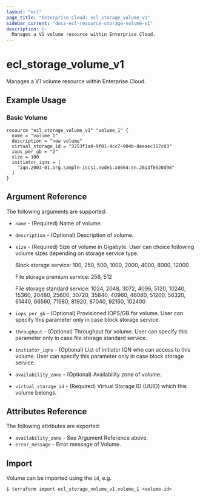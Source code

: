 ```yaml
---
layout: "ecl"
page_title: "Enterprise Cloud: ecl_storage_volume_v1"
sidebar_current: "docs-ecl-resource-storage-volume-v1"
description: |-
  Manages a V1 volume resource within Enterprise Cloud.
---
```


# ecl\_storage\_volume\_v1

Manages a V1 volume resource within Enterprise Cloud.

## Example Usage

### Basic Volume

```hcl
resource "ecl_storage_volume_v1" "volume_1" {
  name = "volume_1"
  description = "new volume"
  virtual_storage_id = "3253f1a0-9f01-4cc7-904b-8eeaec317c03"
  iops_per_gb = "2"
  size = 100
  initiator_iqns = [
    "iqn.2003-01.org.sample-iscsi.node1.x8664:sn.2613f8620d98"
  ]
}
```

## Argument Reference

The following arguments are supported:

* `name` - (Required) Name of volume.

* `description` - (Optional) Description of volume.

* `size` - (Required) Size of volume in Gigabyte.
  User can choice following volume sizes depending on storage service type.

  Block storage service:
    100, 250, 500, 1000, 2000, 4000, 8000, 12000

  File storage premium service:
    256, 512

  File storage standard service:
		1024, 2048, 3072, 4096, 5120,
		10240, 15360, 20480, 25600, 30720, 35840,
		40960, 46080, 51200, 56320, 61440, 66560,
	  71680, 81920, 87040, 92160, 102400

* `iops_per_gb` - (Optional) Provisioned IOPS/GB for volume.
  User can specify this parameter only in case block storage service.

* `throughput` - (Optional) Throughput for volume.
  User can specify this parameter only in case file storage standard service.

* `initiator_iqns` - (Optional) List of initiator IQN who can access to this volume.
  User can specify this parameter only in case block storage service.

* `availability_zone` - (Optional) 	Availability zone of volume.

* `virtual_storage_id` - (Required) Virtual Storage ID (UUID) which this volume belongs.

## Attributes Reference

The following attributes are exported:

* `availability_zone` - See Argument Reference above.
* `error_message` - Error message of Volume.

## Import

Volume can be imported using the `id`, e.g.

```
$ terraform import ecl_storage_volume_v1.volume_1 <volume-id>
```
